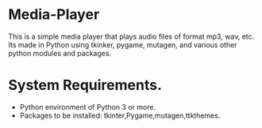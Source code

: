 # Media-Player
This is a simple media player that plays audio files of format mp3, wav, etc. Its made in Python using tkinker, pygame, mutagen, and various other python modules and packages.

# System Requirements.
- Python environment of Python 3 or more.
- Packages to be installed: tkinter,Pygame,mutagen,ttkthemes.
